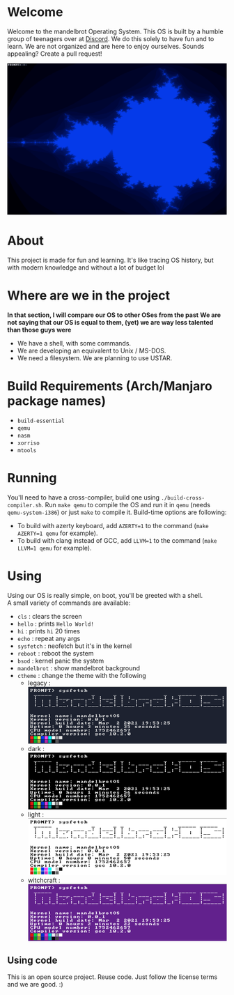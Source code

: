 # Welcome
Welcome to the mandelbrot Operating System. 
This OS is built by a humble group of teenagers over at [Discord](https://discord.gg/W523cD3Q3P). 
We do this solely to have fun and to learn. 
We are not organized and are here to enjoy ourselves. 
Sounds appealing? Create a pull request!

![image screen](./screen/mandlebrot.png)

# About 
This project is made for fun and learning.
It's like tracing OS history, but with modern knowledge and without a lot of budget lol

# Where are we in the project
**In that section, I will compare our OS to other OSes from the past**
**We are not saying that our OS is equal to them, (yet) we are way less talented than those guys were**
- We have a shell, with some commands.
- We are developing an equivalent to Unix / MS-DOS.
- We need a filesystem. We are planning to use USTAR.

# Build Requirements (Arch/Manjaro package names)
- `build-essential`
- `qemu`
- `nasm`
- `xorriso`
- `mtools`

# Running
You'll need to have a cross-compiler, build one using `./build-cross-compiler.sh`.
Run `make qemu` to compile the OS and run it in `qemu` (needs `qemu-system-i386`) or just `make` to compile it.
Build-time options are following:
- To build with azerty keyboard, add `AZERTY=1` to the command (`make AZERTY=1 qemu` for example).
- To build with clang instead of GCC, add `LLVM=1` to the command (`make LLVM=1 qemu` for example).

# Using
Using our OS is really simple, on boot, you'll be greeted with a shell.
<br>A small variety of commands are available:
- `cls` : clears the screen
- `hello` : prints `Hello World!`
- `hi` : prints `hi` 20 times
- `echo` : repeat any args
- `sysfetch` : neofetch but it's in the kernel
- `reboot` : reboot the system
- `bsod` : kernel panic the system
- `mandelbrot` : show mandelbrot background
- `ctheme` : change the theme with the following
  - legacy : 
  ![image legacy](./screen/legacy.png)
  - dark : 
  ![image dark](./screen/dark.png)
  - light : 
  ![image light](./screen/light.png)
  - witchcraft : 
  ![image witchcraft](./screen/witchcraft.png)

## Using code
This is an open source project. Reuse code. Just follow the license terms and we are good. :)
